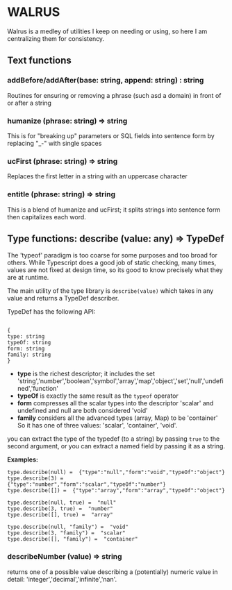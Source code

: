 # WALRUS

Walrus is a medley of utilities I keep on needing or using, so here I am centralizing 
them for consistency. 

## Text functions

### addBefore/addAfter(base: string, append: string) : string

Routines for ensuring or removing a phrase (such asd a domain) in front of or after a string

### humanize (phrase: string) => string

This is for "breaking up" parameters or SQL fields into sentence form by replacing "_-" with
single spaces

### ucFirst (phrase: string) => string

Replaces the first letter in a string with an uppercase character

### entitle (phrase: string) => string

This is a blend of humanize and ucFirst; it splits strings into sentence form then
capitalizes each word. 

## Type functions: describe (value: any) => TypeDef

The 'typeof' paradigm is too coarse for some purposes and too broad for others. While 
Typescript does a good job of static checking, many times, values are not fixed at design 
time, so its good to know precisely what they are at runtime. 

The main utility of the type library is `describe(value)` which takes in any value
and returns a TypeDef describer. 

TypeDef has the following API:

```

{
type: string
typeOf: string
form: string
family: string
}

```

* **type** is the richest descriptor; it includes the set 'string','number','boolean','symbol','array','map','object','set','null','undefined','function'
* **typeOf** is exactly the same result as the `typeof` operator
* **form** compresses all the scalar types into the descriptor 'scalar' and undefined and null are both considered 'void' 
* **family** considers all the advanced types (array, Map) to be 'container' So it has one of three values: 'scalar', 'container', 'void'. 

you can extract the type of the typedef (to a string) by passing `true` to the second argument, or
you can extract a named field by passing it as a string. 

**Examples:**

```
type.describe(null) =  {"type":"null","form":"void","typeOf":"object"}
type.describe(3) =  {"type":"number","form":"scalar","typeOf":"number"}
type.describe([]) =  {"type":"array","form":"array","typeOf":"object"}

type.describe(null, true) =  "null"
type.describe(3, true) =  "number"
type.describe([], true) =  "array"

type.describe(null, "family") =  "void"
type.describe(3, "family") =  "scalar"
type.describe([], "family") =  "container"
```

### describeNumber (value) => string

returns one of a possible value describing a (potentially) numeric value in detail: 'integer','decimal','infinite','nan'.
